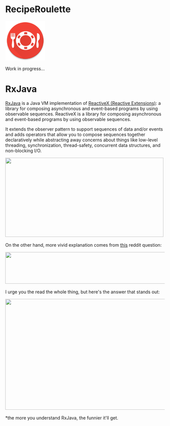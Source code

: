 # RecipeRoulette


<img src="https://github.com/ViksaaSkool/RecipeRoulette/blob/master/art/logo.png" width="126" height="126"/>


Work in progress...


# RxJava

[RxJava](http://bit.ly/2dhIk0R) is a Java VM implementation of [ReactiveX (Reactive Extensions)](http://bit.ly/2dhJ3iq): a library for composing asynchronous and event-based programs by using observable sequences. ReactiveX is a library for composing asynchronous and event-based programs by using observable sequences.

It extends the observer pattern to support sequences of data and/or events and adds operators that allow you to compose sequences together declaratively while abstracting away concerns about things like low-level threading, synchronization, thread-safety, concurrent data structures, and non-blocking I/O. 

<img src="http://bit.ly/2e6xfT6" width="500" height="250"/>

On the other hand, more vivid explanation comes from [this](http://bit.ly/2dhIe9m) reddit question:

<img src="http://bit.ly/2e6yi5s" width="600" height="100"/>


I urge you the read the whole thing, but here's the answer that stands out:

<img src="http://bit.ly/2e6yKAK" width="600" height="350"/>


*the more you understand RxJava, the funnier it'll get.
